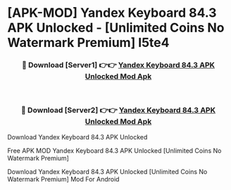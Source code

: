 # [APK-MOD] Yandex Keyboard 84.3 APK Unlocked - [Unlimited Coins No Watermark Premium] l5te4



<div align="center">
<h3>🔴 Download [Server1] 👉👉 <a href="https://momento.my/?title=Yandex_Keyboard_84.3_APK_Unlocked">Yandex Keyboard 84.3 APK Unlocked Mod Apk</a></h3><br>

<h3>🔴 Download [Server2] 👉👉 <a href="https://momento.my/?title=Yandex_Keyboard_84.3_APK_Unlocked">Yandex Keyboard 84.3 APK Unlocked Mod Apk</a></h3>
</div>



Download Yandex Keyboard 84.3 APK Unlocked 

Free APK MOD Yandex Keyboard 84.3 APK Unlocked [Unlimited Coins No Watermark Premium]

Download Yandex Keyboard 84.3 APK Unlocked [Unlimited Coins No Watermark Premium] Mod For Android
